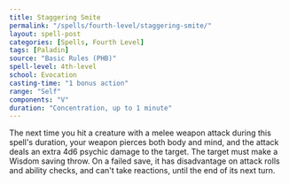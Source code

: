 ```yaml
---
title: Staggering Smite
permalink: "/spells/fourth-level/staggering-smite/"
layout: spell-post
categories: [Spells, Fourth Level]
tags: [Paladin]
source: "Basic Rules (PHB)"
spell-level: 4th-level
school: Evocation
casting-time: "1 bonus action"
range: "Self"
components: "V"
duration: "Concentration, up to 1 minute"
---
```


The next time you hit a creature with a melee weapon attack during this spell's duration, your weapon pierces both body and mind, and the attack deals an extra 4d6 psychic damage to the target. The target must make a Wisdom saving throw. On a failed save, it has disadvantage on attack rolls and ability checks, and can't take reactions, until the end of its next turn.